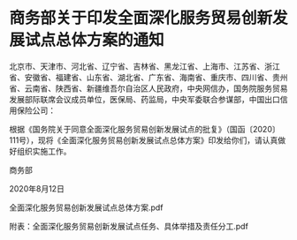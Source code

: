 # 商务部关于印发全面深化服务贸易创新发展试点总体方案的通知

北京市、天津市、河北省、辽宁省、吉林省、黑龙江省、上海市、江苏省、浙江省、安徽省、福建省、山东省、湖北省、广东省、海南省、重庆市、四川省、贵州省、云南省、陕西省、新疆维吾尔自治区人民政府，中央网信办，国务院服务贸易发展部际联席会议成员单位，医保局、药监局，中央军委联合参谋部，中国出口信用保险公司：

根据《国务院关于同意全面深化服务贸易创新发展试点的批复》（国函〔2020〕111号），现将《全面深化服务贸易创新发展试点总体方案》印发给你们，请认真做好组织实施工作。

商务部

2020年8月12日

全面深化服务贸易创新发展试点总体方案.pdf

附表：全面深化服务贸易创新发展试点任务、具体举措及责任分工.pdf

